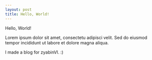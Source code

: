 ```yaml
---
layout: post
title: Hello, World!
---
```


Hello, World!

Lorem ipsum dolor sit amet, consectetu adipisci velit. Sed do eiusmod tempor incididunt ut labore et dolore magna aliqua.

I made a blog for zyabinVI. :)

